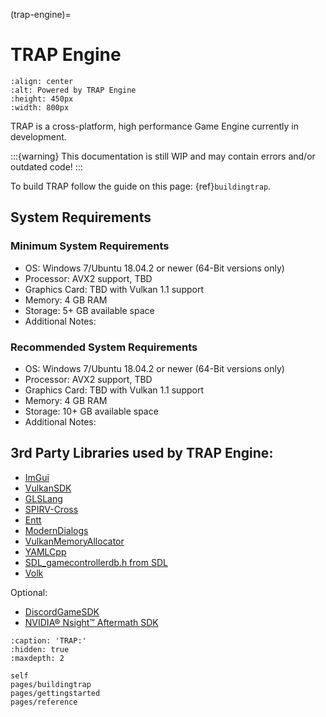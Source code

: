 (trap-engine)=

# TRAP Engine

```{image} Branding/TRAP.gif
:align: center
:alt: Powered by TRAP Engine
:height: 450px
:width: 800px
```

TRAP is a cross-platform, high performance Game Engine currently in development.

:::{warning}
This documentation is still WIP and may contain errors and/or outdated code!
:::

To build TRAP follow the guide on this page: {ref}`buildingtrap`.

## System Requirements

### Minimum System Requirements

- OS: Windows 7/Ubuntu 18.04.2 or newer (64-Bit versions only)
- Processor: AVX2 support, TBD
- Graphics Card: TBD with Vulkan 1.1 support
- Memory: 4 GB RAM
- Storage: 5+ GB available space
- Additional Notes:

### Recommended System Requirements

- OS: Windows 7/Ubuntu 18.04.2 or newer (64-Bit versions only)
- Processor: AVX2 support, TBD
- Graphics Card: TBD with Vulkan 1.1 support
- Memory: 4 GB RAM
- Storage: 10+ GB available space
- Additional Notes:

## 3rd Party Libraries used by TRAP Engine:

- [ImGui](https://github.com/GamesTrap/imgui)
- [VulkanSDK](https://vulkan.lunarg.com/sdk/home)
- [GLSLang](https://github.com/GamesTrap/glslang)
- [SPIRV-Cross](https://github.com/GamesTrap/SPIRV-Cross)
- [Entt](https://github.com/skypjack/entt)
- [ModernDialogs](https://github.com/GamesTrap/ModernDialogs)
- [VulkanMemoryAllocator](https://github.com/GPUOpen-LibrariesAndSDKs/VulkanMemoryAllocator)
- [YAMLCpp](https://github.com/jbeder/yaml-cpp)
- [SDL_gamecontrollerdb.h from SDL](https://github.com/libsdl-org/SDL/blob/main/src/joystick/SDL_gamecontrollerdb.h)
- [Volk](https://github.com/zeux/volk)

Optional:

- [DiscordGameSDK](https://discord.com/developers/docs/game-sdk/sdk-starter-guide)
- [NVIDIA® Nsight™ Aftermath SDK](https://developer.nvidia.com/nsight-aftermath)

```{toctree}
:caption: 'TRAP:'
:hidden: true
:maxdepth: 2

self
pages/buildingtrap
pages/gettingstarted
pages/reference
```
